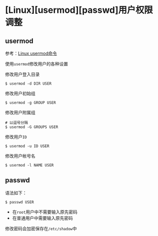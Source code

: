 
# [Linux][usermod][passwd]用户权限调整

## usermod

参考：[Linux usermod命令](https://www.runoob.com/linux/linux-comm-usermod.html)

使用`usermod`修改用户的各种设置

修改用户登入目录

```
$ usermod -d DIR USER
```

修改用户初始组

```
$ usermod -g GROUP USER
```

修改用户附属组

```
# 以逗号分隔
$ usermod -G GROUPS USER
```

修改用户`ID`

```
$ usermod -u ID USER
```

修改用户帐号名

```
$ usermod -l NAME USER
```

## passwd

语法如下：

```
$ passwd USER
```

* 在`root`用户中不需要输入原先密码
* 在普通用户中需要输入原先密码

修改密码会加密保存在`/etc/shadow`中